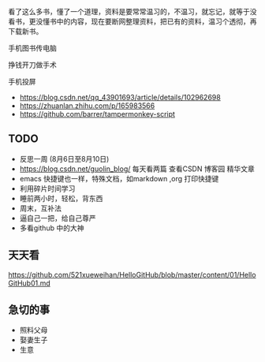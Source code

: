 看了这么多书，懂了一个道理，资料是要常常温习的，不温习，就忘记，就等于没看书，更没懂书中的内容，现在要断网整理资料，把已有的资料，温习个透彻，再下载新书。


手机图书传电脑


挣钱开刀做手术

手机投屏
- https://blog.csdn.net/qq_43901693/article/details/102962698
- https://zhuanlan.zhihu.com/p/165983566
- https://github.com/barrer/tampermonkey-script


## TODO
- 反思一周 (8月6日至8月10日)
- https://blog.csdn.net/guolin_blog/  每天看两篇  查看CSDN 博客园 精华文章
- emacs 快捷键也一样，特殊文档，如markdown ,org 打印快捷键
- 利用碎片时间学习
- 睡前两小时，轻松，背东西
- 周末，互补法
- 逼自己一把，给自己尊严
- 多看github 中的大神

## 天天看 
https://github.com/521xueweihan/HelloGitHub/blob/master/content/01/HelloGitHub01.md

## 急切的事
- 照料父母
- 娶妻生子
- 生意
